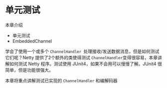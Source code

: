 单元测试
====

本章介绍

* 单元测试
* EmbeddedChannel
       
学会了使用一个或多个 `ChannelHandler `处理接收/发送数据消息，但是如何测试它们呢？Netty 提供了2个额外的类使得测试 `ChannelHandler`变得很容易，本章讲解如何测试 Netty 程序。测试使用 JUnit4，如果不会用可以慢慢了解。JUnit4 很简单，但是功能很强大。

本章将重点讲解测试已实现的 `ChannelHandler` 和编解码器